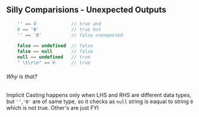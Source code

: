 ## Silly Comparisions - Unexpected Outputs
```js
    '' == 0				// true and
	0 == '0'			// true but
    '' == '0' 			// false unexpected

	false == undefined 	// false
	false == null 		// false
	null == undefined 	// true
	" \t\r\n" == 0 		// true
```
###### Why is that?
Implicit Casting happens only when LHS and RHS are different data types, but `''`,`'0'` are of same type, so it checks as `null` string is eaqual to string `0` which is not true.
Other's are just FYI